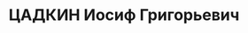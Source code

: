 ---
title: ЦАДКИН Иосиф Григорьевич
description: 'р. 1897 (? ранен/контужен, Выбыл: 29.09.1916, Место рождения: Витебская
  губ., г. Витебск, Место службы: 15-й гренадерский Тифлисский полк, Дата события:
  03.11.1916)'
---